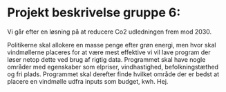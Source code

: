 # Projekt beskrivelse gruppe 6:

Vi går efter en løsning på at reducere Co2 udledningen frem mod 2030.

Politikerne skal allokere en masse penge efter grøn energi, men hvor skal vindmøllerne placeres for at være mest effektive vi vil lave program der løser netop dette ved brug af rigtig data.
Programmet skal have nogle områder med egenskaber som elpriser, vindhastighed, befolkningstæthed og fri plads.
Programmet skal derefter finde hvilket område der er bedst at placere en vindmølle udfra inputs som budget, kwh.
Hej.
